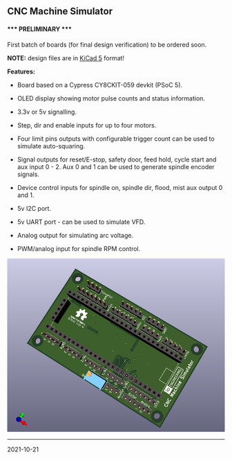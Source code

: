 ## CNC Machine Simulator

#### *** PRELIMINARY ***

First batch of boards \(for final design verification\) to be ordered soon.

**NOTE:** design files are in [KiCad 5](http://www.kicad.org/) format!

**Features:**

* Board based on a Cypress CY8CKIT-059 devkit \(PSoC 5\).

* OLED display showing motor pulse counts and status information.

* 3.3v or 5v signalling.

* Step, dir and enable inputs for up to four motors.

* Four limit pins outputs with configurable trigger count can be used to simulate auto-squaring.

* Signal outputs for reset/E-stop, safety door, feed hold, cycle start and aux input 0 - 2. Aux 0 and 1 can be used to generate spindle encoder signals.

* Device control inputs for spindle on, spindle dir, flood, mist aux output 0 and 1.

* 5v I2C port.

* 5v UART port - can be used to simulate VFD.

* Analog output for simulating arc voltage.

* PWM/analog input for spindle RPM control.

![PCB Top](media/pcb-top.png)

---

2021-10-21
